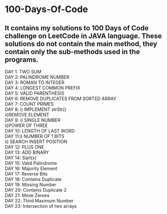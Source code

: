 # 100-Days-Of-Code

It contains my solutions to 100 Days of Code challenge on LeetCode in JAVA language.
These solutions do not contain the main method, they contain only the sub-methods used in the programs.
---------------------------------------------------------------------------------------------------------

DAY 1: TWO SUM
<br> 
DAY 2: PALINDROME NUMBER
<br>
DAY 3: ROMAN TO INTEGER
<br>
DAY 4: LONGEST COMMON PREFIX
<br>
DAY 5: VALID PARENTHESIS
<br>
DAY 6: REMOVE DUPLICATES FROM SORTED ARRAY
<br>
DAY 7: COUNT PRIMES
<br>
DAY 8: i) IMPLEMENT strStr()
<br>
       ii)REMOVE ELEMENT 
<br>
DAY 9: i) SINGLE NUMBER
<br>
ii)POWER OF THREE
<br>
DAY 10: LENGTH OF LAST WORD
<br>
DAY 11:i) NUMBER OF 1 BITS
<br>
ii) SEARCH INSERT POSITION
<br>
DAY 12: PLUS ONE
<br>
DAY 13: ADD BINARY
<br>
DAY 14: Sqrt(x)
<br>
DAY 15: Valid Palindrome
<br>
DAY 16: Majority Element
<br>
DAY 17: Reverse Bits
<br>
DAY 18: Contains Duplicate
<br>
DAY 19: Missing Number
<br>
DAY 20: Contains Duplicate 2
<br>
DAY 21: Move Zeroes
<br>
DAY 22: Third Maximum Number
<br>
DAY 23: Intersection of two arrays
<br>
